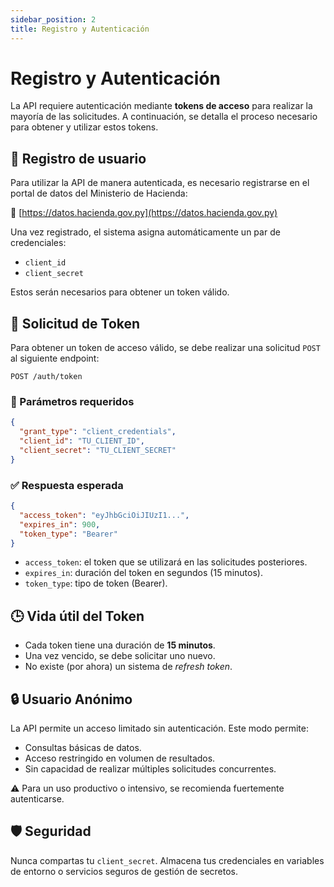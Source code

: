 ```yaml
---
sidebar_position: 2
title: Registro y Autenticación
---
```


# Registro y Autenticación

La API requiere autenticación mediante **tokens de acceso** para realizar la mayoría de las solicitudes. A continuación, se detalla el proceso necesario para obtener y utilizar estos tokens.

## 📝 Registro de usuario

Para utilizar la API de manera autenticada, es necesario registrarse en el portal de datos del Ministerio de Hacienda:

🔗 [https://datos.hacienda.gov.py](https://datos.hacienda.gov.py)

Una vez registrado, el sistema asigna automáticamente un par de credenciales:

- `client_id`
- `client_secret`

Estos serán necesarios para obtener un token válido.

## 🔄 Solicitud de Token

Para obtener un token de acceso válido, se debe realizar una solicitud `POST` al siguiente endpoint:

```
POST /auth/token
```

### 🔧 Parámetros requeridos

```json
{
  "grant_type": "client_credentials",
  "client_id": "TU_CLIENT_ID",
  "client_secret": "TU_CLIENT_SECRET"
}
```

### ✅ Respuesta esperada

```json
{
  "access_token": "eyJhbGciOiJIUzI1...",
  "expires_in": 900,
  "token_type": "Bearer"
}
```

- `access_token`: el token que se utilizará en las solicitudes posteriores.
- `expires_in`: duración del token en segundos (15 minutos).
- `token_type`: tipo de token (Bearer).

## 🕒 Vida útil del Token

- Cada token tiene una duración de **15 minutos**.
- Una vez vencido, se debe solicitar uno nuevo.
- No existe (por ahora) un sistema de *refresh token*.

## 🔒 Usuario Anónimo

La API permite un acceso limitado sin autenticación. Este modo permite:

- Consultas básicas de datos.
- Acceso restringido en volumen de resultados.
- Sin capacidad de realizar múltiples solicitudes concurrentes.

⚠️ Para un uso productivo o intensivo, se recomienda fuertemente autenticarse.

## 🛡️ Seguridad

Nunca compartas tu `client_secret`. Almacena tus credenciales en variables de entorno o servicios seguros de gestión de secretos.

